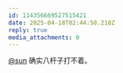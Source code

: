 ```yaml
---
id: 114356669527515421
date: 2025-04-18T02:44:58.210Z
reply: true
media_attachments: 0
---
```


[@sun](https://jiong.us/@sun) 确实八杆子打不着。

